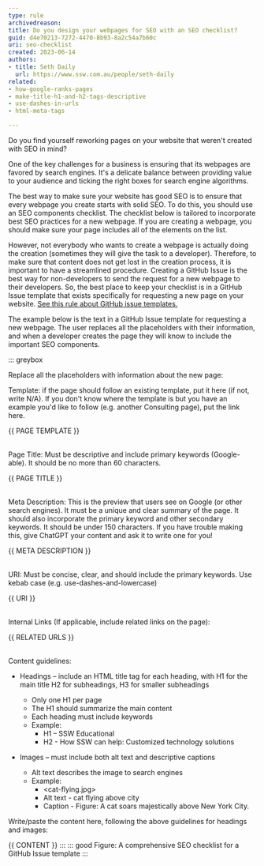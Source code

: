 ```yaml
---
type: rule
archivedreason:
title: Do you design your webpages for SEO with an SEO checklist?
guid: d4e70213-7272-4470-8b93-8a2c54a7b60c
uri: seo-checklist
created: 2023-06-14
authors:
- title: Seth Daily
  url: https://www.ssw.com.au/people/seth-daily
related:
- how-google-ranks-pages
- make-title-h1-and-h2-tags-descriptive
- use-dashes-in-urls
- html-meta-tags

---
```


Do you find yourself reworking pages on your website that weren't created with SEO in mind?

One of the key challenges for a business is ensuring that its webpages are favored by search engines. It's a delicate balance between providing value to your audience and ticking the right boxes for search engine algorithms.

The best way to make sure your website has good SEO is to ensure that every webpage you create starts with solid SEO. To do this, you should use an SEO components checklist. The checklist below is tailored to incorporate best SEO practices for a new webpage. If you are creating a webpage, you should make sure your page includes all of the elements on the list.

However, not everybody who wants to create a webpage is actually doing the creation (sometimes they will give the task to a developer). Therefore, to make sure that content does not get lost in the creation process, it is important to have a streamlined procedure. Creating a GitHub Issue is the best way for non-developers to send the request for a new webpage to their developers. So, the best place to keep your checklist is in a GitHub Issue template that exists specifically for requesting a new page on your website. [See this rule about GitHub issue templates.](https://www.ssw.com.au/rules/github-issue-templates/)

The example below is the text in a GitHub Issue template for requesting a new webpage. The user replaces all the placeholders with their information, and when a developer creates the page they will know to include the important SEO components.

<!--endintro-->


::: greybox

Replace all the placeholders with information about the new page:

Template: if the page should follow an existing template, put it here (if not, write N/A). If you don't know where the template is but you have an example you'd like to follow (e.g. another Consulting page), put the link here.

{{ PAGE TEMPLATE }}<br><br>

Page Title: Must be descriptive and include primary keywords (Google-able). It should be no more than 60 characters.

{{ PAGE TITLE }}<br><br>

Meta Description: This is the preview that users see on Google (or other search engines). It must be a unique and clear summary of the page. It should also incorporate the primary keyword and other secondary keywords. It should be under 150 characters. If you have trouble making this, give ChatGPT your content and ask it to write one for you!

{{ META DESCRIPTION }}<br><br>

URI: Must be concise, clear, and should include the primary keywords. Use kebab case (e.g. use-dashes-and-lowercase)

{{ URI }}<br><br>

Internal Links (If applicable, include related links on the page):

{{ RELATED URLS }}<br><br>

Content guidelines:

* Headings – include an HTML title tag for each heading, with H1 for the main title H2 for subheadings, H3 for smaller subheadings

   * Only one H1 per page
   * The H1 should summarize the main content
   * Each heading must include keywords
   * Example:
      * H1 – SSW Educational
      * H2 - How SSW can help: Customized technology solutions

* Images – must include both alt text and descriptive captions
   * Alt text describes the image to search engines
   * Example:
      * <cat-flying.jpg>
      * Alt text - cat flying above city
      * Caption - Figure: A cat soars majestically above New York City.

Write/paste the content here, following the above guidelines for headings and images:

{{ CONTENT }}
:::
::: good
Figure: A comprehensive SEO checklist for a GitHub Issue template
:::
